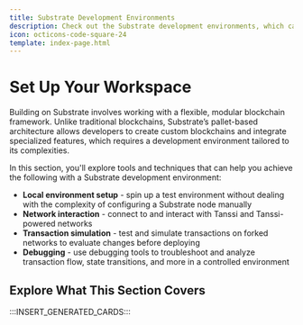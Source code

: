 ```yaml
---
title: Substrate Development Environments
description: Check out the Substrate development environments, which can be used to develop, test, and debug a Tanssi-powered network in a local development environment.
icon: octicons-code-square-24
template: index-page.html
---
```


# Set Up Your Workspace

Building on Substrate involves working with a flexible, modular blockchain framework. Unlike traditional blockchains, Substrate’s pallet-based architecture allows developers to create custom blockchains and integrate specialized features, which requires a development environment tailored to its complexities.

In this section, you'll explore tools and techniques that can help you achieve the following with a Substrate development environment:

- **Local environment setup** - spin up a test environment without dealing with the complexity of configuring a Substrate node manually
- **Network interaction** - connect to and interact with Tanssi and Tanssi-powered networks
- **Transaction simulation** - test and simulate transactions on forked networks to evaluate changes before deploying
- **Debugging** - use debugging tools to troubleshoot and analyze transaction flow, state transitions, and more in a controlled environment

## Explore What This Section Covers

:::INSERT_GENERATED_CARDS:::
